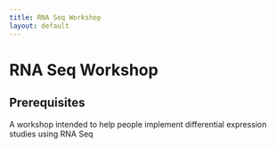```yaml
---
title: RNA Seq Workshop
layout: default
---
```


# RNA Seq Workshop

## Prerequisites


A workshop intended to help people implement differential expression studies using RNA Seq



